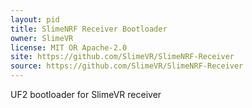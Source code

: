 ```yaml
---
layout: pid
title: SlimeNRF Receiver Bootloader
owner: SlimeVR
license: MIT OR Apache-2.0
site: https://github.com/SlimeVR/SlimeNRF-Receiver
source: https://github.com/SlimeVR/SlimeNRF-Receiver
---
```

UF2 bootloader for SlimeVR receiver